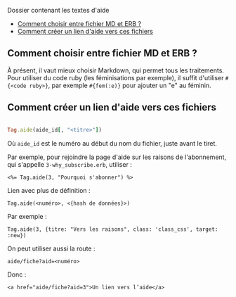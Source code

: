 Dossier contenant les textes d'aide

* [Comment choisir entre fichier MD et ERB ?](#commentchoisirentremdeterb)
* [Comment créer un lien d'aide vers ces fichiers](#creerunlinedaideverscesfichiers)


<a name='commentchoisirentremdeterb'></a>

## Comment choisir entre fichier MD et ERB ?

À présent, il vaut mieux choisir Markdown, qui permet tous les traitements. Pour utiliser du code ruby (les féminisations par exemple), il suffit d'utiliser `#{<code ruby>}`, par exemple `#{fem(:e)}` pour ajouter un "e" au féminin.

<a name='creerunlinedaideverscesfichiers'></a>

## Comment créer un lien d'aide vers ces fichiers

~~~ruby

Tag.aide(aide_id[, "<titre>"])

~~~


Où `aide_id` est le numéro au début du nom du fichier, juste avant le tiret.


Par exemple, pour rejoindre la page d'aide sur les raisons de l'abonnement, qui s'appelle `3-why_subscribe.erb`, utiliser :

~~~erb
<%= Tag.aide(3, "Pourquoi s'abonner") %>
~~~

Lien avec plus de définition :

    Tag.aide(<numéro>, <{hash de données}>)

Par exemple :

    Tag.aide(3, {titre: "Vers les raisons", class: 'class_css', target: :new})

On peut utiliser aussi la route :

    aide/fiche?aid=<numéro>

Donc :

    <a href="aide/fiche?aid=3">Un lien vers l’aide</a>
